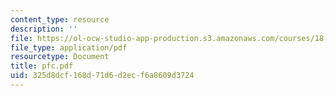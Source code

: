 ```yaml
---
content_type: resource
description: ''
file: https://ol-ocw-studio-app-production.s3.amazonaws.com/courses/18-01-single-variable-calculus-fall-2005/325d8dcf168d71d6d2ecf6a8609d3724_pfc.pdf
file_type: application/pdf
resourcetype: Document
title: pfc.pdf
uid: 325d8dcf-168d-71d6-d2ec-f6a8609d3724
---
```

